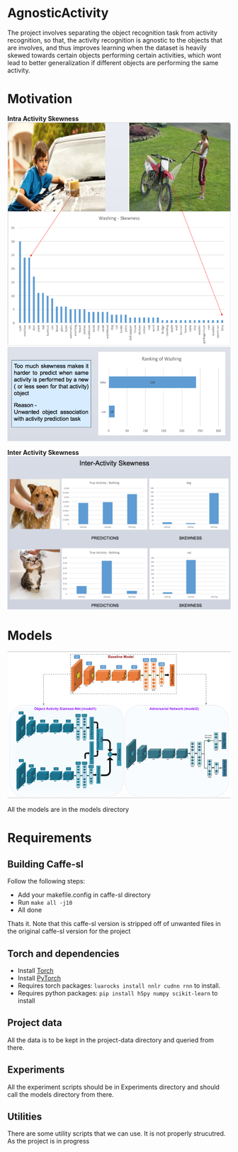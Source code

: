 # AgnosticActivity

The project involves separating the object recognition task from activity recognition, so that, the activity recognition is agnostic to the objects that are involves, and thus improves learning when the dataset is heavily skewed towards certain objects performing certain activities, which wont lead to better generalization if different objects are performing the same activity.

# Motivation
**Intra Activity Skewness**
![Intra-im](/Experiments/Exp1-VizualizeSkewness/vizualisation/intra-activity.png)
![Intra-plot](/Experiments/Exp1-VizualizeSkewness/vizualisation/intra-plot.png)

**Inter Activity Skewness**
![Inter-implot](/Experiments/Exp1-VizualizeSkewness/vizualisation/inter-activity.png)

# Models
![Models](/models/models.png "Top: Original Model, Bottom 2: Proposed Models")

All the models are in the models directory

# Requirements
## Building Caffe-sl
Follow the following steps:
* Add your makefile.config in caffe-sl directory
* Run `make all -j10`
* All done

Thats it. Note that this caffe-sl version is stripped off of unwanted files in the original caffe-sl version for the project

## Torch and dependencies
* Install [Torch](http://torch.ch/docs/getting-started.html)
* Install [PyTorch](https://github.com/hughperkins/pytorch)
* Requires torch packages: `luarocks install nnlr cudnn rnn` to install.
* Requires python packages: `pip install h5py numpy scikit-learn` to install

## Project data
All the data is to be kept in the project-data directory and queried from there.

## Experiments
All the experiment scripts should be in Experiments directory and should call the models directory from there.

## Utilities
There are some utility scripts that we can use. It is not properly strucutred. As the project is in progress
